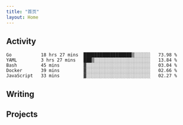 ```yaml
---
title: "首页"
layout: Home
---
```


## Activity
<!--START_SECTION:waka-->
```text
Go           18 hrs 27 mins  ██████████████████▒░░░░░░   73.98 % 
YAML         3 hrs 27 mins   ███▒░░░░░░░░░░░░░░░░░░░░░   13.84 % 
Bash         45 mins         ▓░░░░░░░░░░░░░░░░░░░░░░░░   03.04 % 
Docker       39 mins         ▓░░░░░░░░░░░░░░░░░░░░░░░░   02.66 % 
JavaScript   33 mins         ▓░░░░░░░░░░░░░░░░░░░░░░░░   02.27 % 
```
<!--END_SECTION:waka-->

## Writing
<PindedPosts />

## Projects
<Projects />
